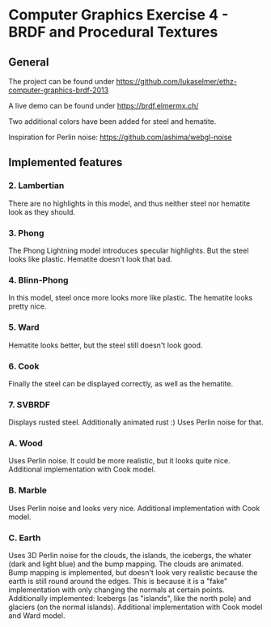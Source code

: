 Computer Graphics Exercise 4 - BRDF and Procedural Textures
===========================================================

General
-------

The project can be found under https://github.com/lukaselmer/ethz-computer-graphics-brdf-2013

A live demo can be found under https://brdf.elmermx.ch/

Two additional colors have been added for steel and hematite.

Inspiration for Perlin noise: https://github.com/ashima/webgl-noise


Implemented features
--------------------

### 2. Lambertian

There are no highlights in this model, and thus neither steel nor hematite look as they should.

### 3. Phong

The Phong Lightning model introduces specular highlights. But the steel looks like plastic. Hematite doesn't look that bad.

### 4. Blinn-Phong

In this model, steel once more looks more like plastic. The hematite looks pretty nice.

### 5. Ward

Hematite looks better, but the steel still doesn't look good.

### 6. Cook

Finally the steel can be displayed correctly, as well as the hematite.

### 7. SVBRDF

Displays rusted steel. Additionally animated rust :) Uses Perlin noise for that.

### A. Wood

Uses Perlin noise. It could be more realistic, but it looks quite nice.
Additional implementation with Cook model.

### B. Marble

Uses Perlin noise and looks very nice.
Additional implementation with Cook model.


### C. Earth

Uses 3D Perlin noise for the clouds, the islands, the icebergs, the whater (dark and light blue) and the bump mapping. The clouds are animated.
Bump mapping is implemented, but doesn't look very realistic because the earth is still round around the edges. This is because it is a "fake" implementation with only changing the normals at certain points.
Additionally implemented: Icebergs (as "islands", like the north pole) and glaciers (on the normal islands).
Additional implementation with Cook model and Ward model.






